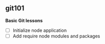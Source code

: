 ## git101
**Basic Git lessons**

- [ ] Initialize node application
- [ ] Add require node modules and packages

